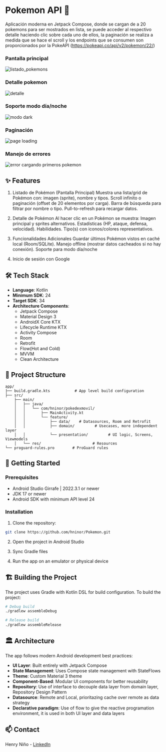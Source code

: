 # Pokemon API 🔐

Aplicación moderna en Jetpack Compose, donde se cargan de a 20 pokemons para ser mostrados en lista, se puede acceder al respectivo detalle haciendo clic sobre cada uno de ellos, la paginación se realiza a medida que se hace el scroll y los endpoints que se consumen son proporcionados por la PokeAPI (https://pokeapi.co/api/v2/pokemon/22/)

### Pantalla principal
![listado_pokemons](https://github.com/user-attachments/assets/f8c17ed1-2b39-478f-8447-0b2079475a2b)

### Detalle pokemon
![detalle](https://github.com/user-attachments/assets/77e47b69-d59e-4015-a900-b314341269c3)

### Soporte modo día/noche
![modo dark](https://github.com/user-attachments/assets/5fc54bf9-c86c-4b18-b171-d2f53aacb1af)

### Paginación
![page loading](https://github.com/user-attachments/assets/be12e1bd-a870-4dcb-baaa-a31d04290e4a)

### Manejo de errores
![error cargando primeros pokemon](https://github.com/user-attachments/assets/294980a3-7d40-4a3d-8e0d-4f3e8b4b07ee)



## ✨ Features

1. Listado de Pokémon (Pantalla Principal)
   Muestra una lista/grid de Pokémon con: imagen (sprite), nombre y tipos.
   Scroll infinito o paginación (offset de 20 elementos por carga).
   Barra de búsqueda para filtrar por nombre o tipo.
   Pull-to-refresh para recargar datos.

2. Detalle de Pokémon
   Al hacer clic en un Pokémon se muestra:
   Imagen principal y sprites alternativos.
   Estadísticas (HP, ataque, defensa, velocidad).
   Habilidades.
   Tipo(s) con iconos/colores representativos.

3. Funcionalidades Adicionales
   Guardar últimos Pokémon vistos en caché local (Room/SQLite).
   Manejo offline (mostrar datos cacheados si no hay conexión).
   Soporte para modo día/noche

4. Inicio de sesión con Google

## 🛠 Tech Stack

- **Language**: Kotlin
- **Minimum SDK**: 24
- **Target SDK**: 34
- **Architecture Components**:
    - Jetpack Compose
    - Material Design 3
    - AndroidX Core KTX
    - Lifecycle Runtime KTX
    - Activity Compose
    - Room
    - Retrofit
    - Flow(Hot and Cold)
    - MVVM
    - Clean Architecture
  

## 📁 Project Structure

```
app/
├── build.gradle.kts           # App level build configuration
├── src/
    ├── main/
    │   ├── java/
    │   │   └── com/hninor/pokedexmovil/
    │   │       ├── MainActivity.kt
    │   │       └── feature/
    │   │           ├── data/    # Datasources, Room and Retrofit
    │   │           ├── domain/         # Usecases, more independent layer
    │   │           └── presentation/         # UI logic, Screens, Viewmodels
    │   └── res/                       # Resources
└── proguard-rules.pro        # ProGuard rules
```

## 🚀 Getting Started

### Prerequisites

- Android Studio Girrafe | 2022.3.1 or newer
- JDK 17 or newer
- Android SDK with minimum API level 24

### Installation

1. Clone the repository:
```bash
git clone https://github.com/hninor/Pokemon.git
```

2. Open the project in Android Studio

3. Sync Gradle files

4. Run the app on an emulator or physical device

## 🏗️ Building the Project

The project uses Gradle with Kotlin DSL for build configuration. To build the project:

```bash
# Debug build
./gradlew assembleDebug

# Release build
./gradlew assembleRelease
```

## 🏛️ Architecture

The app follows modern Android development best practices:

- **UI Layer**: Built entirely with Jetpack Compose
- **State Management**: Uses Compose state management with StateFlows
- **Theme**: Custom Material 3 theme
- **Component-Based**: Modular UI components for better reusability
- **Repository**: Use of interface to decouple data layer from domain layer, Repository Design Pattern
- **Datasource**: Remote and Local, prioritazing cache over remote as data strategy
- **Declarative paradigm**: Use of flow to give the reactive programation environment, it is used in both UI layer and data layers


## 📫 Contact

Henry Niño -  [LinkedIn](https://www.linkedin.com/in/hninor)
